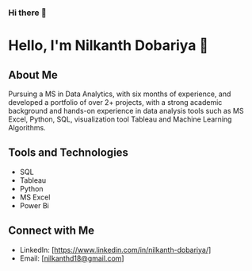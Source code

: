 ### Hi there 👋
# Hello, I'm Nilkanth Dobariya 👋

## About Me
Pursuing a MS in Data Analytics, with six months of experience, and developed a portfolio of over 
2+ projects, with a strong academic background and hands-on experience in data analysis tools 
such as MS Excel, Python, SQL, visualization tool Tableau and Machine Learning Algorithms.

## Tools and Technologies
- SQL
- Tableau
- Python
- MS Excel
- Power Bi

## Connect with Me
- LinkedIn: [https://www.linkedin.com/in/nilkanth-dobariya/]
- Email: [nilkanthd18@gmail.com]

<!--
*Nilkanth18* is a ✨ special ✨ repository because its README.md (this file) appears on your GitHub profile.

Here are some ideas to get you started:

- 🔭 I’m currently working on ...
- 🌱 I’m currently learning ...
- 👯 I’m looking to collaborate on ...
- 🤔 I’m looking for help with ...
- 💬 Ask me about ...
- 📫 How to reach me: ...
- 😄 Pronouns: ...
- ⚡ Fun fact: ...
-->

